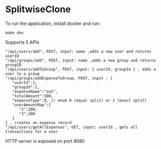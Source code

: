 # SplitwiseClone

To run the application, install docker and run:
```
make dev
```
Supports 5 APIs

```
"/api/users/add", POST, input: name ,adds a new user and returns userID
"/api/groups/add", POST, input: name ,adds a new group and returns groupID
"/api/users/addToGroup", POST, input: { userId, groupId } , adds a user to a group
"/api/groups/addExpenseToGroup, POST, input : {
   "userId":1,
   "groupId":1,
   "expenseName":"out",
   "totalAmount":500,
   "expenseType":0, // enum 0 (equal split) or 1 (exact split)
   "userAmountMap":{
      "2":200,
      "3":300
   }
} , creates an expense record
"/api/users/getAllExpenses", GET, input: userId , gets all transactions for a user
```

HTTP server is exposed on port 8080
